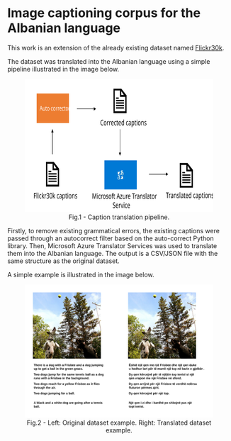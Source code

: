 # Image captioning corpus for the Albanian language

This work is an extension of the already existing dataset
named [Flickr30k](https://paperswithcode.com/dataset/flickr30k).

The dataset was translated into the Albanian language using a simple pipeline illustrated in the image below.

<figure align="center">
    <img width="460" height="300" src="/images/translation.svg" alt="">
    <figcaption>Fig.1 - Caption translation pipeline.</figcaption>
</figure>

Firstly, to remove existing grammatical errors, the existing captions were passed through an
autocorrect filter based on the auto-correct Python library. Then, Microsoft Azure Translator Services
was used to translate them into the Albanian language. The output is a CSV/JSON file with the same
structure as the original dataset.

A simple example is illustrated in the image below.

<figure align="center">
    <img width="460" height="300" src="/images/dataset-example.svg" alt="">
    <figcaption>Fig.2 - Left: Original dataset example. Right: Translated dataset example.</figcaption>
</figure>